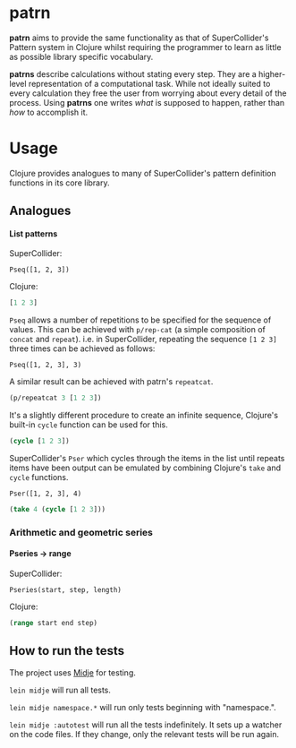 # patrn

**patrn** aims to provide the same functionality as that of SuperCollider's
Pattern system in Clojure whilst requiring the programmer to learn as little as
possible library specific vocabulary. 

**patrns** describe calculations without stating every step.
They are a higher-level representation of a computational task.
While not ideally suited to every calculation they free the user from worrying
about every detail of the process.
Using **patrns** one writes *what* is supposed to happen, rather than *how* to
accomplish it.

# Usage

Clojure provides analogues to many of SuperCollider's pattern definition
functions in its core library.

## Analogues

#### List patterns

SuperCollider:
```
Pseq([1, 2, 3])
```

Clojure:
```clojure
[1 2 3]
```

`Pseq` allows a number of repetitions to be specified for the sequence of
values. This can be achieved with `p/rep-cat` (a simple composition of `concat`
and `repeat`). 
i.e. in SuperCollider, repeating the sequence `[1 2 3]` three times can be
achieved as follows:
```
Pseq([1, 2, 3], 3)
```
A similar result can be achieved with patrn's `repeatcat`.
```clojure
(p/repeatcat 3 [1 2 3])
```

It's a slightly different procedure to create an infinite sequence, Clojure's
built-in `cycle` function can be used for this.
```clojure
(cycle [1 2 3])
```

SuperCollider's `Pser` which cycles through the items in the list until repeats
items have been output can be emulated by combining Clojure's `take` and
`cycle` functions.
```
Pser([1, 2, 3], 4)
```

```clojure
(take 4 (cycle [1 2 3]))
```


### Arithmetic and geometric series

#### Pseries -> range

SuperCollider:
```
Pseries(start, step, length)
```

Clojure:
```clojure
(range start end step)
```


## How to run the tests

The project uses [Midje](https://github.com/marick/Midje/) for testing.

`lein midje` will run all tests.

`lein midje namespace.*` will run only tests beginning with "namespace.".

`lein midje :autotest` will run all the tests indefinitely. It sets up a
watcher on the code files. If they change, only the relevant tests will be
run again.
